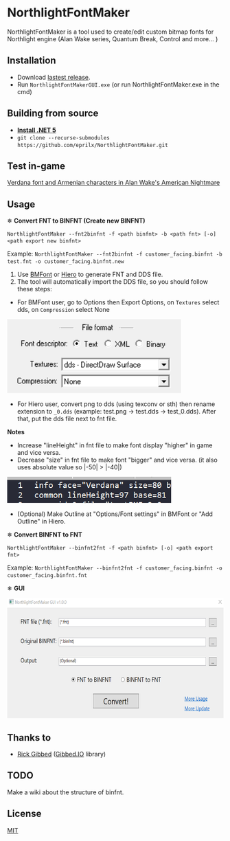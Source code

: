 # NorthlightFontMaker
NorthlightFontMaker is a tool used to create/edit custom bitmap fonts for Northlight engine (Alan Wake series, Quantum Break, Control and more... )

## Installation

- Download [lastest release](https://github.com/eprilx/NorthlightFontMaker/releases).
- Run `NorthlightFontMakerGUI.exe` (or run NorthlightFontMaker.exe in the cmd)

## Building from source
- **[Install .NET 5](https://dotnet.microsoft.com/download/dotnet/5.0)**
- ``git clone --recurse-submodules https://github.com/eprilx/NorthlightFontMaker.git``

## Test in-game
[Verdana font and Armenian characters in Alan Wake's American Nightmare](sampleImg/verdana+armenian.png)

## Usage
❄ **Convert FNT to BINFNT (Create new BINFNT)**

```
NorthlightFontMaker --fnt2binfnt -f <path binfnt> -b <path fnt> [-o] <path export new binfnt>
```
Example: `NorthlightFontMaker --fnt2binfnt -f customer_facing.binfnt -b test.fnt -o customer_facing.binfnt.new`
1. Use [BMFont](https://www.angelcode.com/products/bmfont/) or [Hiero](https://github.com/libgdx/libgdx/wiki/Hiero) to generate FNT and DDS file.
2. The tool will automatically import the DDS file, so you should follow these steps:
- For BMFont user, go to Options then Export Options, on `Textures` select dds, on `Compression` select None
<img src="sampleImg/settingBMF.png" />

- For Hiero user, convert png to dds (using texconv or sth) then rename extension to `_0.dds` (example: test.png -> test.dds -> test_0.dds). After that, put the dds file next to fnt file.

**Notes**
- Increase "lineHeight" in fnt file to make font display "higher" in game and vice versa.
- Decrease "size" in fnt file to make font "bigger" and vice versa. (it also uses absolute value so |-50| > |-40|)
<img src="sampleImg/editFNT.png" />

- (Optional) Make Outline at "Options/Font settings" in BMFont or "Add Outline" in Hiero.
 
❄ **Convert BINFNT to FNT**
```
NorthlightFontMaker --binfnt2fnt -f <path binfnt> [-o] <path export fnt>
```
Example: ``NorthlightFontMaker --binfnt2fnt -f customer_facing.binfnt -o customer_facing.binfnt.fnt``

❄ **GUI**

<img src="sampleImg/guiScreen.png" height="280"/>

## Thanks to
- [Rick Gibbed](https://github.com/gibbed) ([Gibbed.IO](https://github.com/gibbed/Gibbed.IO) library)

## TODO
Make a wiki about the structure of binfnt.

## License
[MIT](LICENSE)
